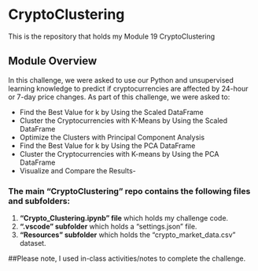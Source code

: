 # **CryptoClustering**

This is the repository that holds my Module 19 CryptoClustering

## **Module Overview**
In this challenge, we were asked to use our Python and unsupervised learning knowledge to predict if cryptocurrencies are affected by 24-hour or 7-day price changes. As part of this challenge, we were asked to:
- Find the Best Value for k by Using the Scaled DataFrame
- Cluster the Cryptocurrencies with K-Means by Using the Scaled DataFrame
- Optimize the Clusters with Principal Component Analysis
- Find the Best Value for k by Using the PCA DataFrame
- Cluster the Cryptocurrencies with K-means by Using the PCA DataFrame
- Visualize and Compare the Results-

### **The main “CryptoClustering” repo contains the following files and subfolders:**
1. **“Crypto_Clustering.ipynb” file** which holds my challenge code.
2. **“.vscode” subfolder** which holds a “settings.json” file.
3. **“Resources” subfolder** which holds the “crypto_market_data.csv” dataset.

##Please note, I used in-class activities/notes to complete the challenge. 

